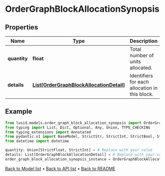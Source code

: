 # OrderGraphBlockAllocationSynopsis

## Properties
Name | Type | Description | Notes
------------ | ------------- | ------------- | -------------
**quantity** | **float** | Total number of units allocated. | 
**details** | [**List[OrderGraphBlockAllocationDetail]**](OrderGraphBlockAllocationDetail.md) | Identifiers for each allocation in this block. | 
## Example

```python
from lusid.models.order_graph_block_allocation_synopsis import OrderGraphBlockAllocationSynopsis
from typing import List, Dict, Optional, Any, Union, TYPE_CHECKING
from typing_extensions import Annotated
from pydantic.v1 import BaseModel, StrictStr, StrictInt, StrictBool, StrictFloat, StrictBytes, Field, validator, ValidationError, conlist, constr
from datetime import datetime

quantity: Union[StrictFloat, StrictInt] = # Replace with your value
details: List[OrderGraphBlockAllocationDetail] = # Replace with your value
order_graph_block_allocation_synopsis_instance = OrderGraphBlockAllocationSynopsis(quantity=quantity, details=details)

```

[Back to Model list](../README.md#documentation-for-models) &#8226; [Back to API list](../README.md#documentation-for-api-endpoints) &#8226; [Back to README](../README.md)

